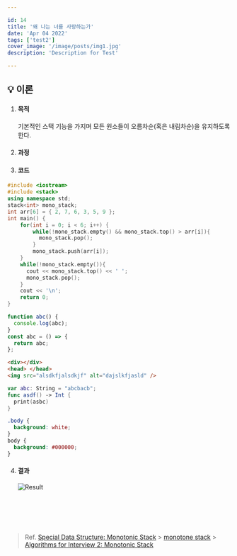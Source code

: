 ```yaml
---

id: 14
title: '왜 나는 너를 사랑하는가'
date: 'Apr 04 2022'
tags: ['test2']
cover_image: '/image/posts/img1.jpg'
description: 'Description for Test'

---
```


## 💡 이론

1.  #### 목적

    기본적인 스택 기능을 가지며 모든 원소들이 오름차순(혹은 내림차순)을 유지하도록 한다.

2.  #### 과정

3.  #### 코드

```cpp
#include <iostream>
#include <stack>
using namespace std;
stack<int> mono_stack;
int arr[6] = { 2, 7, 6, 3, 5, 9 };
int main() {
    for(int i = 0; i < 6; i++) {
        while(!mono_stack.empty() && mono_stack.top() > arr[i]){
          mono_stack.pop();
        }
        mono_stack.push(arr[i]);
    }
    while(!mono_stack.empty()){
      cout << mono_stack.top() << ' ';
      mono_stack.pop();
    }
    cout << '\n';
    return 0;
}
```

```javascript
function abc() {
  console.log(abc);
}
const abc = () => {
  return abc;
};
```

```html
<div></div>
<head> </head>
<img src="alsdkfjalsdkjf" alt="dajslkfjasld" />
```

```swift
var abc: String = "abcbacb";
func asdf() -> Int {
  print(asbc)
}
```

```css
.body {
  background: white;
}
body {
  background: #000000;
}
```

4.  #### 결과
    ![Result](https://images.velog.io/images/ung7497/post/13ada08e-2981-4fe2-a8dc-c1488f00e253/%EC%8A%A4%ED%81%AC%EB%A6%B0%EC%83%B7%202021-12-20%20%EC%98%A4%ED%9B%84%2010.59.09.png)

 <br>
 <br>
 <br>
 <br>

> Ref.
> [Special Data Structure: Monotonic Stack](https://labuladong.gitbook.io/algo-en/ii.-data-structure/monotonicstack) > [monotone stack](https://justicehui.github.io/medium-algorithm/2019/01/01/monotoneStack/) > [Algorithms for Interview 2: Monotonic Stack](https://medium.com/techtofreedom/algorithms-for-interview-2-monotonic-stack-462251689da8)
